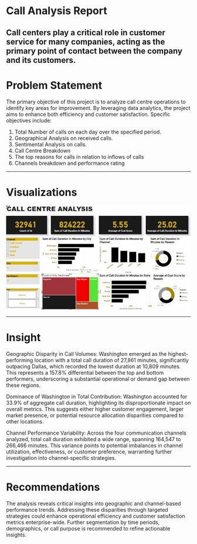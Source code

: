 # Call Analysis Report
Call centers play a critical role in customer service for many companies, acting as the primary point of contact between the company and its customers. 
---
# Problem Statement 
The primary objective of this project is to analyze call centre operations to identify key areas for improvement. By leveraging data analytics, the project aims to enhance both efficiency and customer satisfaction. Specific objectives include:
1.	Total Number of calls on each day over the specified period. 
2.	Geographical Analysis on received calls.
3.	Sentimental Analysis on calls. 
4.	Call Centre Breakdown 
5.	The top reasons for calls in relation to inflows of calls 
6.	Channels breakdown and performance rating 
---
# Visualizations 
![Dashboard](dashboard1.jpg)

---

# Insight 

Geographic Disparity in Call Volumes:
Washington emerged as the highest-performing location with a total call duration of 27,861 minutes, significantly outpacing Dallas, which recorded the lowest duration at 10,809 minutes. This represents a 157.8% differential between the top and bottom performers, underscoring a substantial operational or demand gap between these regions.

Dominance of Washington in Total Contribution:
Washington accounted for 33.9% of aggregate call duration, highlighting its disproportionate impact on overall metrics. This suggests either higher customer engagement, larger market presence, or potential resource allocation disparities compared to other locations.

Channel Performance Variability:
Across the four communication channels analyzed, total call duration exhibited a wide range, spanning 164,547 to 266,466 minutes. This variance points to potential imbalances in channel utilization, effectiveness, or customer preference, warranting further investigation into channel-specific strategies.

---
# Recommendations
The analysis reveals critical insights into geographic and channel-based performance trends. Addressing these disparities through targeted strategies could enhance operational efficiency and customer satisfaction metrics enterprise-wide. Further segmentation by time periods, demographics, or call purpose is recommended to refine actionable insights.
